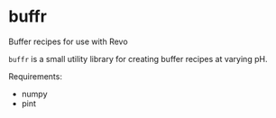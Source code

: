 # buffr
Buffer recipes for use with Revo

`buffr` is a small utility library for creating buffer recipes at varying pH.

Requirements:

- numpy
- pint 



